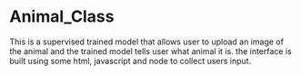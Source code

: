 # Animal_Class
This is a supervised trained model that allows user to upload an image of the animal and the trained model tells user what animal it is. the interface is built using some html, javascript and node to collect users input. 
